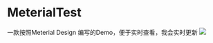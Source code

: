 # MeterialTest
一款按照Meterial Design  编写的Demo，便于实时查看，我会实时更新
![](https://github.com/xmydeveloper/thirdtest/blob/master/haha.gif)
